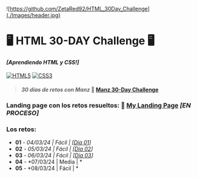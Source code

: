 ![https://github.com/ZetaRed92/HTML_30Day_Challenge](./Images/header.jpg)

# 🖥️ HTML 30-DAY Challenge 🖥️
#### *[Aprendiendo HTML y CSS!]*
[![HTML5](https://img.shields.io/badge/HTML5-db542f?style=for-the-badge&logo=html5&logoColor=white&labelColor=101010)]()
[![CSS3](https://img.shields.io/badge/CSS3-4d98d4?style=for-the-badge&logo=css3&logoColor=white&labelColor=101010)]()
> #### *30 días de retos con Manz* 🎯 **[Manz 30-Day Challenge](https://lenguajehtml.com/challenge/)**

### Landing page con los retos resueltos: 🚀 **[My Landing Page](https://zetared92.github.io/HTML_30Day_Challenge/)** *[EN PROCESO]*

### **Los retos:**
* **01** - *04/03/24 | Fácil | [[Día 01](https://github.com/ZetaRed92/HTML_30Day_Challenge/tree/main/Retos/Reto%2001)]*
* **02** - *05/03/24 | Fácil | [[Día 02](https://github.com/ZetaRed92/HTML_30Day_Challenge/tree/main/Retos/Reto%2002)]*
* **03** - *06/03/24 | Fácil | [[Día 03](https://github.com/ZetaRed92/HTML_30Day_Challenge/tree/main/Retos/Reto%2003)]*
* **04** - *07/03/24 | Media | *
* **05** - *08/03/24 | Fácil | *
